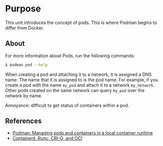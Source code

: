 # Purpose

This unit introduces the concept of pods. This is where Podman begins to
differ from Docker.

## About

For more information about Pods, run the following commands:

```bash
$ podman pod --help
```

When creating a pod and attaching it to a network, it is assigned a DNS name.
The name that it is assigned to is the pod name. For example, if you create
a pod with the name `my_pod` and attach it to a network `my_network`. Other
pods created on the same network can query `my_pod` over the network by name.

Annoyance: difficult to get status of containers within a pod.


## References

- [Podman: Managing pods and containers in a local container runtime](https://developers.redhat.com/blog/2019/01/15/podman-managing-containers-pods#podman_pods__what_you_need_to_know)
- [Containerd, Runc, CRI-O, and OCI](https://www.tutorialworks.com/difference-docker-containerd-runc-crio-oci/)